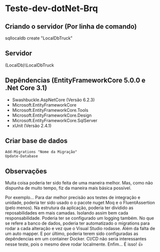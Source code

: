 # Teste-dev-dotNet-Brq

## Criando o servidor (Por linha de comando)
sqllocaldb create "LocalDbTruck"

## Servidor
(LocalDb)\LocalDbTruck

## Depêndencias (EntityFrameworkCore 5.0.0 e .Net Core 3.1)

- Swashbuckle.AspNetCore (Versão 6.2.3)
- Microsoft.EntityFrameworkCore
- Microsoft.EntityFrameworkCore.Tools
- Microsoft.EntityFrameworkCore.Design
- Microsoft.EntityFrameworkCore.SqlServer
- xUnit (Versão 2.4.1)

## Criar base de dados
```
Add-Migrations "Nome da Migração"
Update-Database
```

## Observações
Muita coisa poderia ter sido feita de uma maneira melhor.
Mas, como não dispunha de muito tempo, fiz da maneira mais básica possível.

Por exemplo... Para dar melhor precisão aos testes de integração e unidade,
poderia ter sido usado o o pacote nuget Moq e o FluentAssertion (pelo menos).
Na estrutura da aplicação, poderia ter dividido as reposabilidades em mais
camadas. Isolando assim bem cada responsabilidade. Poderia ter se configurado
um logging também.
No que se refere a banco de dados, poderia ter automatizado o migrations
para rodar a cada alteração e vez que o Visual Studio rodasse. Além da falta
de um auto mapper.
E por último, poderia terem sido configuradas as depêndencias em um container
Docker. CI/CD não seria interessantes nesse teste, pois o mesmo deve rodar
localmente.
Enfim... É isso! 👍
